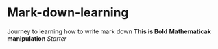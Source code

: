 # Mark-down-learning
Journey to learning how to write mark down
**This is Bold**
__Mathematicak manipulation__
*Starter*
